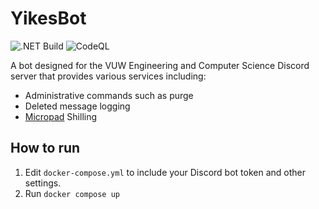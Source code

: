 # YikesBot
![.NET Build](https://github.com/BIOS9/YikesBot/workflows/.NET%20Build/badge.svg)
![CodeQL](https://github.com/BIOS9/YikesBot/workflows/CodeQL/badge.svg)

A bot designed for the VUW Engineering and Computer Science Discord server that provides various services including:
*   Administrative commands such as purge 
*   Deleted message logging
*   [Micropad](https://getmicropad.com/) Shilling

## How to run
1.   Edit `docker-compose.yml` to include your Discord bot token and other settings.
2.   Run `docker compose up`
